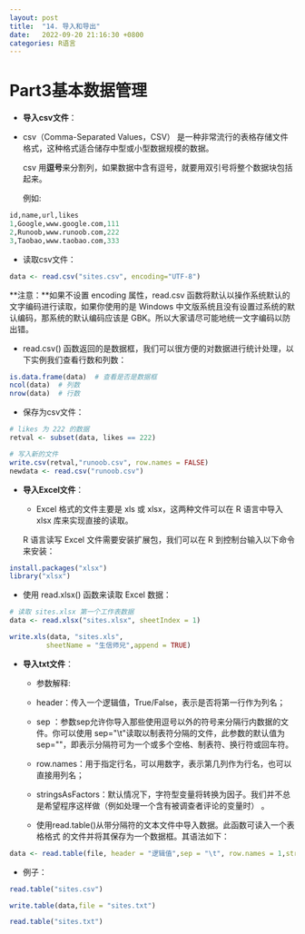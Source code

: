 ```yaml
---
layout: post
title:  "14. 导入和导出"
date:   2022-09-20 21:16:30 +0800
categories: R语言
---
```


# Part3基本数据管理

- **导入csv文件**：

- csv（Comma-Separated Values，CSV） 是一种非常流行的表格存储文件格式，这种格式适合储存中型或小型数据规模的数据。
  
  csv 用**逗号**来分割列，如果数据中含有逗号，就要用双引号将整个数据块包括起来。
  
  例如:

```r
id,name,url,likes
1,Google,www.google.com,111
2,Runoob,www.runoob.com,222
3,Taobao,www.taobao.com,333
```

- 读取csv文件：

```r
data <- read.csv("sites.csv", encoding="UTF-8")
```

**注意：**如果不设置 encoding 属性，read.csv 函数将默认以操作系统默认的文字编码进行读取，如果你使用的是 Windows 中文版系统且没有设置过系统的默认编码，那系统的默认编码应该是 GBK。所以大家请尽可能地统一文字编码以防出错。

- read.csv() 函数返回的是数据框，我们可以很方便的对数据进行统计处理，以下实例我们查看行数和列数：

```r
is.data.frame(data)  # 查看是否是数据框
ncol(data)  # 列数
nrow(data)  # 行数
```

- 保存为csv文件：

```r
# likes 为 222 的数据
retval <- subset(data, likes == 222)

# 写入新的文件
write.csv(retval,"runoob.csv", row.names = FALSE)
newdata <- read.csv("runoob.csv")
```

- **导入Excel文件**：
  
  - Excel 格式的文件主要是 xls 或 xlsx，这两种文件可以在 R 语言中导入 xlsx 库来实现直接的读取。
  
  R 语言读写 Excel 文件需要安装扩展包，我们可以在 R 到控制台输入以下命令来安装：

```r
install.packages("xlsx")
library("xlsx")
```

- 使用 read.xlsx() 函数来读取 Excel 数据：

```r
# 读取 sites.xlsx 第一个工作表数据
data <- read.xlsx("sites.xlsx", sheetIndex = 1)

write.xls(data, "sites.xls",
         sheetName = "生信师兄",append = TRUE)
```

- **导入txt文件**：
  
  - 参数解释:
  
  - header：传入一个逻辑值，True/False，表示是否将第一行作为列名；
  
  - sep ：参数sep允许你导入那些使用逗号以外的符号来分隔行内数据的文件。你可以使用 sep="\t"读取以制表符分隔的文件，此参数的默认值为sep=""，即表示分隔符可为一个或多个空格、制表符、换行符或回车符。
  
  - row.names：用于指定行名，可以用数字，表示第几列作为行名，也可以直接用列名；
  
  - stringsAsFactors：默认情况下，字符型变量将转换为因子。我们并不总是希望程序这样做（例如处理一个含有被调查者评论的变量时） 。
  
  - 使用read.table()从带分隔符的文本文件中导入数据。此函数可读入一个表格格式 的文件并将其保存为一个数据框。其语法如下：

```r
data <- read.table(file, header = "逻辑值",sep = "\t", row.names = 1,stringsAsFactors=FALSE)
```

- 例子：

```r
read.table("sites.csv")

write.table(data,file = "sites.txt")

read.table("sites.txt")
```

[jekyll-docs]: https://jekyllrb.com/docs/home
[jekyll-gh]:   https://github.com/jekyll/jekyll
[jekyll-talk]: https://talk.jekyllrb.com/
